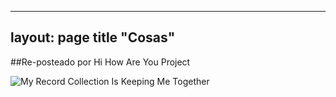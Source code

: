 ----
layout: page
title "Cosas"
---

##Re-posteado por Hi How Are You Project

![My Record Collection Is Keeping Me Together](https://i.imgur.com/6FOFBwm.jpg)
